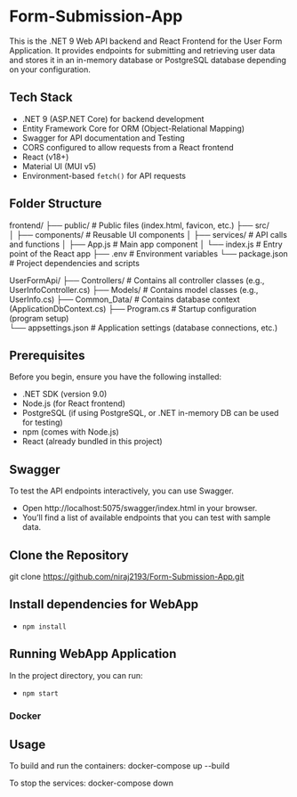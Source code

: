 # Form-Submission-App

This is the .NET 9 Web API backend and React Frontend for the User Form Application. It provides endpoints for submitting and retrieving user data and stores it in an in-memory database or PostgreSQL database depending on your configuration.

## Tech Stack

- .NET 9 (ASP.NET Core) for backend development
- Entity Framework Core for ORM (Object-Relational Mapping)
- Swagger for API documentation and Testing
- CORS configured to allow requests from a React frontend
- React (v18+)
- Material UI (MUI v5)
- Environment-based `fetch()` for API requests

## Folder Structure

frontend/
├── public/ # Public files (index.html, favicon, etc.)
├── src/  
│ ├── components/ # Reusable UI components
│ ├── services/ # API calls and functions
│ ├── App.js # Main app component
│ └── index.js # Entry point of the React app
├── .env # Environment variables
└── package.json # Project dependencies and scripts

UserFormApi/
├── Controllers/      # Contains all controller classes (e.g., UserInfoController.cs)
├── Models/           # Contains model classes (e.g., UserInfo.cs)
├── Common_Data/      # Contains database context (ApplicationDbContext.cs)
├── Program.cs		  # Startup configuration (program setup) 	
└── appsettings.json  # Application settings (database connections, etc.)

## Prerequisites
Before you begin, ensure you have the following installed:

- .NET SDK (version 9.0)
-  Node.js (for React frontend)
-  PostgreSQL (if using PostgreSQL, or .NET in-memory DB can be used for testing)
-  npm (comes with Node.js)
-  React (already bundled in this project)

## Swagger

To test the API endpoints interactively, you can use Swagger.

- Open http://localhost:5075/swagger/index.html in your browser.
- You’ll find a list of available endpoints that you can test with sample data.

## Clone the Repository

git clone https://github.com/niraj2193/Form-Submission-App.git

## Install dependencies for WebApp

- `npm install`

## Running WebApp Application

In the project directory, you can run:

- `npm start`

### Docker
## Usage
To build and run the containers:
docker-compose up --build

To stop the services:
docker-compose down


